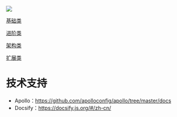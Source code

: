![](https://cdn.jsdelivr.net/gh/dbses/technotes@master/%E6%8A%80%E6%9C%AF%E7%AC%94%E8%AE%B0.png)

[基础类](A类/README.md ':include')

[进阶类](B类/README.md ':include')

[架构类](C类/README.md ':include')

[扩展类](D类/README.md ':include')

# 技术支持

- Apollo：https://github.com/apolloconfig/apollo/tree/master/docs
- Docsify：https://docsify.js.org/#/zh-cn/